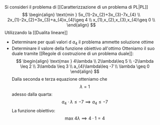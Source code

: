 Si consideri il problema di [[Caratterizzazione di un problema di PL|PL]]
$$
\begin{align}
\text{min } 5x_{1}-2x_{2}+3x_{3}-7x_{4} \\
2x_{1}-2x_{2}+3x_{3}+a_{4}x_{4}\geq 4 \\
x_{1},x_{2},x_{3},x_{4}\geq 0 \\
\end{align}
$$
Utilizzando la [[Dualita lineare]]
- Determinare per quali valori d $a_{4}$ il problema ammette soluzione ottime
- Determinare il valore della funzione obiettivo all'ottimo
Otteniamo il suo duale tramite [[Regole di costruzione di un problema duale]]:
$$
\begin{align}
\text{max } 4\lambda \\
2\lambda\leq 5 \\
-2\lambda \leq 2 \\
3\lambda \leq 3 \\
a_{4}\lambda\leq -7 \\
\lambda \geq 0
\end{align}
$$
Dalla seconda e terza equazione otteniamo che 
$$
\lambda =1
$$
adesso dalla quarta:
$$
a_{4}\cdot\lambda\leq -7 \implies a_{4}\leq -7
$$
La funzione obiettivo:
$$
\text{max } 4\lambda \implies 4\cdot 1 = 4
$$